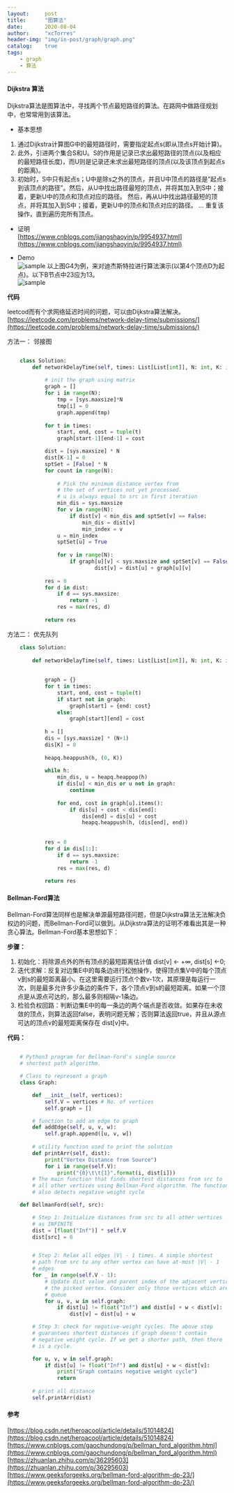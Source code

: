 ```yaml
---
layout:     post
title:      "图算法"
date:       2020-08-04
author:     "xcTorres"
header-img: "img/in-post/graph/graph.png"
catalog:    true
tags:
    - graph
    - 算法
---
```


#### Dijkstra 算法
Dijkstra算法是图算法中，寻找两个节点最短路径的算法。在路网中做路径规划中，也常常用到该算法。  

- 基本思想  
1. 通过Dijkstra计算图G中的最短路径时，需要指定起点s(即从顶点s开始计算)。  
2. 此外，引进两个集合S和U。S的作用是记录已求出最短路径的顶点(以及相应的最短路径长度)，而U则是记录还未求出最短路径的顶点(以及该顶点到起点s的距离)。  
3. 初始时，S中只有起点s；U中是除s之外的顶点，并且U中顶点的路径是”起点s到该顶点的路径”。然后，从U中找出路径最短的顶点，并将其加入到S中；接着，更新U中的顶点和顶点对应的路径。 然后，再从U中找出路径最短的顶点，并将其加入到S中；接着，更新U中的顶点和顶点对应的路径。 … 重复该操作，直到遍历完所有顶点。

- 证明  
[https://www.cnblogs.com/jiangshaoyin/p/9954937.html](https://www.cnblogs.com/jiangshaoyin/p/9954937.html)

- Demo  
![sample](/img/in-post/graph/dijkstra-demo-0.png)
以上图G4为例，来对迪杰斯特拉进行算法演示(以第4个顶点D为起点)。以下B节点中23应为13。  
![sample](/img/in-post/graph/dijkstra-demo-1.png)

**代码**

leetcod而有个求网络延迟时间的问题，可以由Dijkstra算法解决。
[https://leetcode.com/problems/network-delay-time/submissions/](https://leetcode.com/problems/network-delay-time/submissions/)  

方法一： 邻接图
```python

    class Solution:    
        def networkDelayTime(self, times: List[List[int]], N: int, K: int) -> int:
            
            # init the graph using matrix
            graph = []
            for i in range(N):
                tmp = [sys.maxsize]*N
                tmp[i] = 0
                graph.append(tmp)
                
            for t in times:
                start, end, cost = tuple(t)
                graph[start-1][end-1] = cost

            dist = [sys.maxsize] * N
            dist[K-1] = 0
            sptSet = [False] * N
            for count in range(N):
                
                # Pick the minimum distance vertex from  
                # the set of vertices not yet processed.  
                # u is always equal to src in first iteration 
                min_dis = sys.maxsize
                for v in range(N):
                    if dist[v] < min_dis and sptSet[v] == False: 
                        min_dis = dist[v] 
                        min_index = v
                u = min_index
                sptSet[u] = True
                
                for v in range(N): 
                    if graph[u][v] < sys.maxsize and sptSet[v] == False and dist[v] > dist[u] + graph[u][v]: 
                            dist[v] = dist[u] + graph[u][v] 
            
            res = 0
            for d in dist:
                if d == sys.maxsize:
                    return -1
                res = max(res, d)
                
            return res

```  
    
方法二： 优先队列
```python
    class Solution:
        
        def networkDelayTime(self, times: List[List[int]], N: int, K: int) -> int:
            
                
            graph = {}
            for t in times:
                start, end, cost = tuple(t)
                if start not in graph:
                    graph[start] = {end: cost}
                else:
                    graph[start][end] = cost
            
            h = []
            dis = [sys.maxsize] * (N+1)
            dis[K] = 0
                
            heapq.heappush(h, (0, K))
                
            while h:
                min_dis, u = heapq.heappop(h)
                if dis[u] < min_dis or u not in graph:
                    continue
                    
                for end, cost in graph[u].items():
                    if dis[u] + cost < dis[end]:
                        dis[end] = dis[u] + cost
                        heapq.heappush(h, (dis[end], end))  
                            
                
            res = 0
            for d in dis[1:]:
                if d == sys.maxsize:
                    return -1
                res = max(res, d)
                
            return res
```



#### Bellman-Ford算法  
Bellman-Ford算法同样也是解决单源最短路径问题，但是Dijkstra算法无法解决负权边的问题，而Bellman-Ford可以做到。从Dijkstra算法的证明不难看出其是一种贪心算法。Bellman-Ford基本思想如下：

**步骤：**  
1. 初始化：将除源点外的所有顶点的最短距离估计值 dist[v] ← +∞, dist[s] ←0;  
2. 迭代求解：反复对边集E中的每条边进行松弛操作，使得顶点集V中的每个顶点v到s的最短距离最小。在这里需要运行顶点个数v-1次，其原理是每运行一次，则是最多允许多少条边的条件下，各个顶点v到s的最短距离。如果一个顶点是从源点可达的，那么最多则相隔v-1条边。
3. 检验负权回路：判断边集E中的每一条边的两个端点是否收敛。如果存在未收敛的顶点，则算法返回false，表明问题无解；否则算法返回true，并且从源点可达的顶点v的最短距离保存在 dist[v]中。  

**代码：**

```python

    # Python3 program for Bellman-Ford's single source 
    # shortest path algorithm. 

    # Class to represent a graph 
    class Graph: 

        def __init__(self, vertices): 
            self.V = vertices # No. of vertices 
            self.graph = [] 

        # function to add an edge to graph 
        def addEdge(self, u, v, w): 
            self.graph.append([u, v, w]) 
            
        # utility function used to print the solution 
        def printArr(self, dist): 
            print("Vertex Distance from Source") 
            for i in range(self.V): 
                print("{0}\t\t{1}".format(i, dist[i])) 
        # The main function that finds shortest distances from src to 
        # all other vertices using Bellman-Ford algorithm. The function 
        # also detects negative weight cycle 

	def BellmanFord(self, src): 

		# Step 1: Initialize distances from src to all other vertices 
		# as INFINITE 
		dist = [float("Inf")] * self.V 
		dist[src] = 0


		# Step 2: Relax all edges |V| - 1 times. A simple shortest 
		# path from src to any other vertex can have at-most |V| - 1 
		# edges 
		for _ in range(self.V - 1): 
            # Update dist value and parent index of the adjacent vertices of 
			# the picked vertex. Consider only those vertices which are still in 
			# queue 
			for u, v, w in self.graph: 
			    if dist[u] != float("Inf") and dist[u] + w < dist[v]: 
					dist[v] = dist[u] + w 

		# Step 3: check for negative-weight cycles. The above step 
		# guarantees shortest distances if graph doesn't contain 
		# negative weight cycle. If we get a shorter path, then there 
		# is a cycle. 

		for u, v, w in self.graph: 
			if dist[u] != float("Inf") and dist[u] + w < dist[v]: 
				print("Graph contains negative weight cycle") 
				return
						
		# print all distance 
		self.printArr(dist) 
```

#### 参考  
[https://blog.csdn.net/heroacool/article/details/51014824](https://blog.csdn.net/heroacool/article/details/51014824)  
[https://www.cnblogs.com/gaochundong/p/bellman_ford_algorithm.html](https://www.cnblogs.com/gaochundong/p/bellman_ford_algorithm.html)  
[https://zhuanlan.zhihu.com/p/36295603](https://zhuanlan.zhihu.com/p/36295603)  
[https://www.geeksforgeeks.org/bellman-ford-algorithm-dp-23/](https://www.geeksforgeeks.org/bellman-ford-algorithm-dp-23/)
